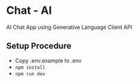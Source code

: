 # Chat - AI

AI Chat App using Generative Language Client API

## Setup Procedure

- Copy .env.example to .env
- `npm install`
- `npm run dev`

